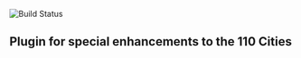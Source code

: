 ![Build Status](https://github.com/DiscipleTools/oneten-cities/actions/workflows/ci.yml/badge.svg?branch=master)

## Plugin for special enhancements to the 110 Cities